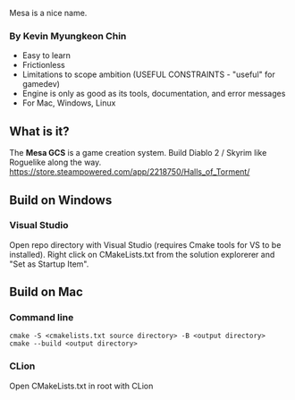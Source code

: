 Mesa is a nice name.

### By Kevin Myungkeon Chin

- Easy to learn
- Frictionless
- Limitations to scope ambition (USEFUL CONSTRAINTS - "useful" for gamedev)
- Engine is only as good as its tools, documentation, and error messages
- For Mac, Windows, Linux

## What is it?

The **Mesa GCS** is a game creation system.
Build Diablo 2 / Skyrim like Roguelike along the way.
https://store.steampowered.com/app/2218750/Halls_of_Torment/


## Build on Windows

### Visual Studio
Open repo directory with Visual Studio (requires Cmake tools for VS to be installed).
Right click on CMakeLists.txt from the solution explorerer and "Set as Startup Item".

## Build on Mac

### Command line
```
cmake -S <cmakelists.txt source directory> -B <output directory>
cmake --build <output directory>
```
### CLion
Open CMakeLists.txt in root with CLion
